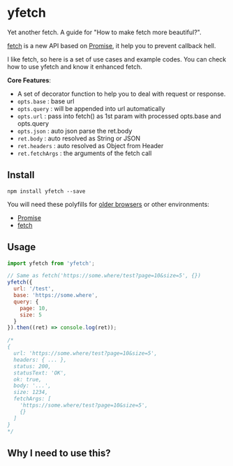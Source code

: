 yfetch
======
Yet another fetch. A guide for "How to make fetch more beautiful?".

[fetch](https://developer.mozilla.org/en-US/docs/Web/API/Fetch_API/Using_Fetch) is a new API based on [Promise](https://developers.google.com/web/fundamentals/getting-started/primers/promises), it help you to prevent callback hell.

I like fetch, so here is a set of use cases and example codes. You can check how to use yfetch and know it enhanced fetch.

**Core Features**:
* A set of decorator function to help you to deal with request or response.
* `opts.base` : base url
* `opts.query` : will be appended into url automatically
* `opts.url` : pass into fetch() as 1st param with processed opts.base and opts.query
* `opts.json` : auto json parse the ret.body
* `ret.body` : auto resolved as String or JSON
* `ret.headers` : auto resolved as Object from Header
* `ret.fetchArgs` : the arguments of the fetch call

Install
-------

```
npm install yfetch --save
```

You will need these polyfills for [older browsers](http://caniuse.com/#feat=promises) or other environments:
* [Promise](https://www.npmjs.com/search?q=promise%20polyfill&page=1&ranking=popularity)
* [fetch](https://www.npmjs.com/search?q=fetch%20polyfill&page=1&ranking=popularity)

Usage
-----

```javascript
import yfetch from 'yfetch';

// Same as fetch('https://some.where/test?page=10&size=5', {})
yfetch({
  url: '/test',
  base: 'https://some.where',
  query: {
    page: 10,
    size: 5
  }
}).then((ret) => console.log(ret));

/*
{
  url: 'https://some.where/test?page=10&size=5',
  headers: { ... },
  status: 200,
  statusText: 'OK',
  ok: true,
  body: '...',
  size: 1234,
  fetchArgs: [
    'https://some.where/test?page=10&size=5',
    {}
  ]
}
*/
```

Why I need to use this?
-----------------------
